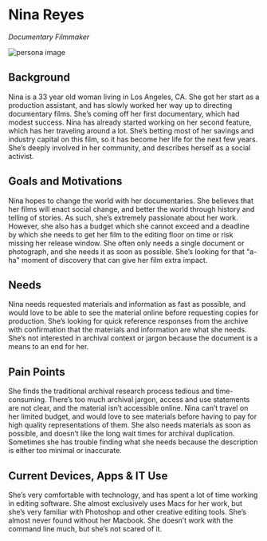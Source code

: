 # Nina Reyes

_Documentary Filmmaker_

![persona image](img/nina-reyes.jpg)

## Background

Nina is a 33 year old woman living in Los Angeles, CA. She got her start as a production assistant, and has slowly worked her way up to directing documentary films. She’s coming off her first documentary, which had modest success. Nina has already started working on her second feature, which has her traveling around a lot. She’s betting most of her savings and industry capital on this film, so it has become her life for the next few years. She’s deeply involved in her community, and describes herself as a social activist.

## Goals and Motivations

Nina hopes to change the world with her documentaries. She believes that her films will enact social change, and better the world through history and telling of stories. As such, she’s extremely passionate about her work. However, she also has a budget which she cannot exceed and a deadline by which she needs to get her film to the editing floor on time or risk missing her release window. She often only needs a single document or photograph, and she needs it as soon as possible. She’s looking for that "a-ha" moment of discovery that can give her film extra impact.

## Needs

Nina needs requested materials and information as fast as possible, and would love to be able to see the material online before requesting copies for production. She’s looking for quick reference responses from the archive with confirmation that the materials and information are what she needs. She’s not interested in archival context or jargon because the document is a means to an end for her.

## Pain Points

She finds the traditional archival research process tedious and time-consuming. There’s too much archival jargon, access and use statements are not clear, and the material isn’t accessible online. Nina can’t travel on her limited budget, and would love to see materials before having to pay for high quality representations of them. She also needs materials as soon as possible, and doesn’t like the long wait times for archival duplication. Sometimes she has trouble finding what she needs because the description is either too minimal or inaccurate.

## Current Devices, Apps & IT Use

She’s very comfortable with technology, and has spent a lot of time working in editing software. She almost exclusively uses Macs for her work, but she’s very familiar with Photoshop and other creative editing tools. She’s almost never found without her Macbook. She doesn’t work with the command line much, but she’s not scared of it.
